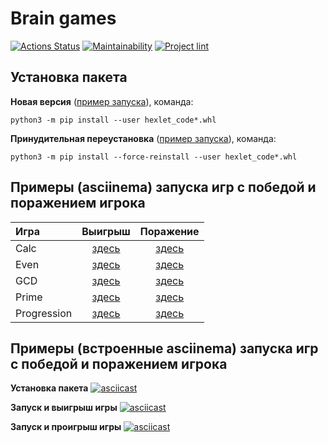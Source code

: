 # Brain games

[![Actions Status](https://github.com/taa2021/python-project-lvl1/workflows/hexlet-check/badge.svg)](https://github.com/taa2021/python-project-lvl1/actions)
[![Maintainability](https://api.codeclimate.com/v1/badges/a99a88d28ad37a79dbf6/maintainability)](https://codeclimate.com/github/codeclimate/codeclimate/maintainability)
[![Project lint](https://github.com/taa2021/python-project-lvl1/actions/workflows/project-lint.yml/badge.svg?branch=main)](https://github.com/taa2021/python-project-lvl1/actions/workflows/project-lint.yml)

## Установка пакета

**Новая версия** ([пример запуска](https://asciinema.org/a/3TcJvshWatDwPEIFaMJggSdp4)), команда:
```
python3 -m pip install --user hexlet_code*.whl
```

**Принудительная переустановка** ([пример запуска](https://asciinema.org/a/mb1j7QCRHShjdm8FblXaGuaxj)), команда:
```
python3 -m pip install --force-reinstall --user hexlet_code*.whl
```

## Примеры (asciinema) запуска игр с победой и поражением игрока

| Игра | Выигрыш | Поражение |
| :---         |     :---:      |    :---:   |
| Calc   | [здесь](https://asciinema.org/a/56rr2tdOZjlLXKmra5JwlPEvw) | [здесь](https://asciinema.org/a/oz41FjWbUBynVxZNXK1TaouS3) |
| Even   | [здесь](https://asciinema.org/a/s7xRDpPTdIb2QhudCDI7Cad6G) | [здесь](https://asciinema.org/a/z7fffIzgVNPE0x0DyplOb7xoE) |
| GCD   | [здесь](https://asciinema.org/a/d7uQ4GmidF0NzoNX20t8aIZgO) | [здесь](https://asciinema.org/a/ily8LvnJJKLEaL1qOUOCevxL9) |
| Prime   | [здесь](https://asciinema.org/a/5Nl1DFhfIg4W533tKCYFZCcyu) | [здесь](https://asciinema.org/a/tkSagODaw4JcoauJHBMMxhmPe) |
| Progression   | [здесь](https://asciinema.org/a/OUBE778y7KQp7b6vO1KQwiaUz) | [здесь](https://asciinema.org/a/mtE9CxZORFc1ncK2oJnhCgN9L) |

## Примеры (встроенные asciinema) запуска игр с победой и поражением игрока

**Установка пакета**
[![asciicast](https://asciinema.org/a/3TcJvshWatDwPEIFaMJggSdp4.svg)](https://asciinema.org/a/3TcJvshWatDwPEIFaMJggSdp4)

**Запуск и выигрыш игры**
[![asciicast](https://asciinema.org/a/s7xRDpPTdIb2QhudCDI7Cad6G.svg)](https://asciinema.org/a/s7xRDpPTdIb2QhudCDI7Cad6G)

**Запуск и проигрыш игры**
[![asciicast](https://asciinema.org/a/z7fffIzgVNPE0x0DyplOb7xoE.svg)](https://asciinema.org/a/z7fffIzgVNPE0x0DyplOb7xoE)
